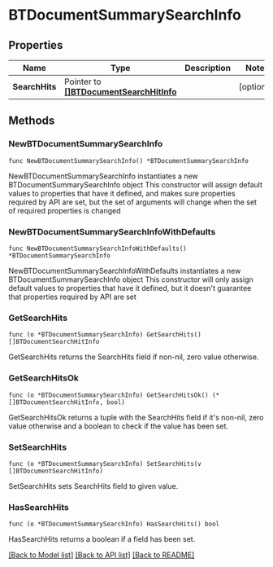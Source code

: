 # BTDocumentSummarySearchInfo

## Properties

Name | Type | Description | Notes
------------ | ------------- | ------------- | -------------
**SearchHits** | Pointer to [**[]BTDocumentSearchHitInfo**](BTDocumentSearchHitInfo.md) |  | [optional] 

## Methods

### NewBTDocumentSummarySearchInfo

`func NewBTDocumentSummarySearchInfo() *BTDocumentSummarySearchInfo`

NewBTDocumentSummarySearchInfo instantiates a new BTDocumentSummarySearchInfo object
This constructor will assign default values to properties that have it defined,
and makes sure properties required by API are set, but the set of arguments
will change when the set of required properties is changed

### NewBTDocumentSummarySearchInfoWithDefaults

`func NewBTDocumentSummarySearchInfoWithDefaults() *BTDocumentSummarySearchInfo`

NewBTDocumentSummarySearchInfoWithDefaults instantiates a new BTDocumentSummarySearchInfo object
This constructor will only assign default values to properties that have it defined,
but it doesn't guarantee that properties required by API are set

### GetSearchHits

`func (o *BTDocumentSummarySearchInfo) GetSearchHits() []BTDocumentSearchHitInfo`

GetSearchHits returns the SearchHits field if non-nil, zero value otherwise.

### GetSearchHitsOk

`func (o *BTDocumentSummarySearchInfo) GetSearchHitsOk() (*[]BTDocumentSearchHitInfo, bool)`

GetSearchHitsOk returns a tuple with the SearchHits field if it's non-nil, zero value otherwise
and a boolean to check if the value has been set.

### SetSearchHits

`func (o *BTDocumentSummarySearchInfo) SetSearchHits(v []BTDocumentSearchHitInfo)`

SetSearchHits sets SearchHits field to given value.

### HasSearchHits

`func (o *BTDocumentSummarySearchInfo) HasSearchHits() bool`

HasSearchHits returns a boolean if a field has been set.


[[Back to Model list]](../README.md#documentation-for-models) [[Back to API list]](../README.md#documentation-for-api-endpoints) [[Back to README]](../README.md)


